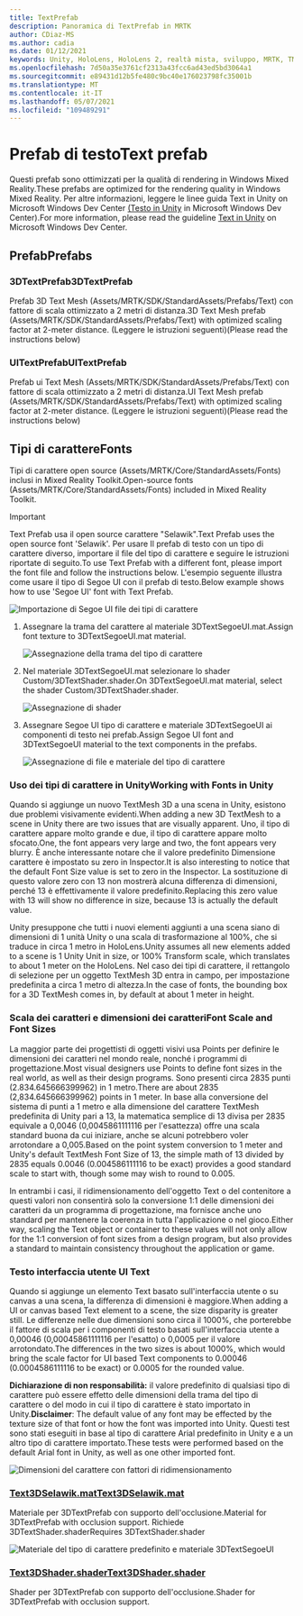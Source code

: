 ```yaml
---
title: TextPrefab
description: Panoramica di TextPrefab in MRTK
author: CDiaz-MS
ms.author: cadia
ms.date: 01/12/2021
keywords: Unity, HoloLens, HoloLens 2, realtà mista, sviluppo, MRTK, TMP,
ms.openlocfilehash: 7d50a35e3761cf2313a43fcc6ad43ed5bd3064a1
ms.sourcegitcommit: e89431d12b5fe480c9bc40e176023798fc35001b
ms.translationtype: MT
ms.contentlocale: it-IT
ms.lasthandoff: 05/07/2021
ms.locfileid: "109489291"
---
```

# <a name="text-prefab"></a><span data-ttu-id="d4157-104">Prefab di testo</span><span class="sxs-lookup"><span data-stu-id="d4157-104">Text prefab</span></span>

<span data-ttu-id="d4157-105">Questi prefab sono ottimizzati per la qualità di rendering in Windows Mixed Reality.</span><span class="sxs-lookup"><span data-stu-id="d4157-105">These prefabs are optimized for the rendering quality in Windows Mixed Reality.</span></span> <span data-ttu-id="d4157-106">Per altre informazioni, leggere le linee guida Text in Unity on Microsoft Windows Dev Center [(Testo in Unity](/windows/mixed-reality/text-in-unity) in Microsoft Windows Dev Center).</span><span class="sxs-lookup"><span data-stu-id="d4157-106">For more information, please read the guideline [Text in Unity](/windows/mixed-reality/text-in-unity) on Microsoft Windows Dev Center.</span></span>

## <a name="prefabs"></a><span data-ttu-id="d4157-107">Prefab</span><span class="sxs-lookup"><span data-stu-id="d4157-107">Prefabs</span></span>

### <a name="3dtextprefab"></a><span data-ttu-id="d4157-108">3DTextPrefab</span><span class="sxs-lookup"><span data-stu-id="d4157-108">3DTextPrefab</span></span>

<span data-ttu-id="d4157-109">Prefab 3D Text Mesh (Assets/MRTK/SDK/StandardAssets/Prefabs/Text) con fattore di scala ottimizzato a 2 metri di distanza.</span><span class="sxs-lookup"><span data-stu-id="d4157-109">3D Text Mesh prefab (Assets/MRTK/SDK/StandardAssets/Prefabs/Text) with optimized scaling factor at 2-meter distance.</span></span> <span data-ttu-id="d4157-110">(Leggere le istruzioni seguenti)</span><span class="sxs-lookup"><span data-stu-id="d4157-110">(Please read the instructions below)</span></span>

### <a name="uitextprefab"></a><span data-ttu-id="d4157-111">UITextPrefab</span><span class="sxs-lookup"><span data-stu-id="d4157-111">UITextPrefab</span></span>

<span data-ttu-id="d4157-112">Prefab ui Text Mesh (Assets/MRTK/SDK/StandardAssets/Prefabs/Text) con fattore di scala ottimizzato a 2 metri di distanza.</span><span class="sxs-lookup"><span data-stu-id="d4157-112">UI Text Mesh prefab (Assets/MRTK/SDK/StandardAssets/Prefabs/Text) with optimized scaling factor at 2-meter distance.</span></span> <span data-ttu-id="d4157-113">(Leggere le istruzioni seguenti)</span><span class="sxs-lookup"><span data-stu-id="d4157-113">(Please read the instructions below)</span></span>

## <a name="fonts"></a><span data-ttu-id="d4157-114">Tipi di carattere</span><span class="sxs-lookup"><span data-stu-id="d4157-114">Fonts</span></span>

<span data-ttu-id="d4157-115">Tipi di carattere open source (Assets/MRTK/Core/StandardAssets/Fonts) inclusi in Mixed Reality Toolkit.</span><span class="sxs-lookup"><span data-stu-id="d4157-115">Open-source fonts (Assets/MRTK/Core/StandardAssets/Fonts) included in Mixed Reality Toolkit.</span></span>

> [!IMPORTANT]
> <span data-ttu-id="d4157-116">Text Prefab usa il open source carattere "Selawik".</span><span class="sxs-lookup"><span data-stu-id="d4157-116">Text Prefab uses the open source font 'Selawik'.</span></span> <span data-ttu-id="d4157-117">Per usare Il prefab di testo con un tipo di carattere diverso, importare il file del tipo di carattere e seguire le istruzioni riportate di seguito.</span><span class="sxs-lookup"><span data-stu-id="d4157-117">To use Text Prefab with a different font, please import the font file and follow the instructions below.</span></span> <span data-ttu-id="d4157-118">L'esempio seguente illustra come usare il tipo di Segoe UI con il prefab di testo.</span><span class="sxs-lookup"><span data-stu-id="d4157-118">Below example shows how to use 'Segoe UI' font with Text Prefab.</span></span>

![Importazione di Segoe UI file dei tipi di carattere](../images/text-prefab/TextPrefabInstructions01.png)

1. <span data-ttu-id="d4157-120">Assegnare la trama del carattere al materiale 3DTextSegoeUI.mat.</span><span class="sxs-lookup"><span data-stu-id="d4157-120">Assign font texture to 3DTextSegoeUI.mat material.</span></span>

    ![Assegnazione della trama del tipo di carattere](../images/text-prefab/TextPrefabInstructions02.png)

1. <span data-ttu-id="d4157-122">Nel materiale 3DTextSegoeUI.mat selezionare lo shader Custom/3DTextShader.shader.</span><span class="sxs-lookup"><span data-stu-id="d4157-122">On 3DTextSegoeUI.mat material, select the shader Custom/3DTextShader.shader.</span></span>

    ![Assegnazione di shader](../images/text-prefab/TextPrefabInstructions03.png)

1. <span data-ttu-id="d4157-124">Assegnare Segoe UI tipo di carattere e materiale 3DTextSegoeUI ai componenti di testo nei prefab.</span><span class="sxs-lookup"><span data-stu-id="d4157-124">Assign Segoe UI font and 3DTextSegoeUI material to the text components in the prefabs.</span></span>

    ![Assegnazione di file e materiale del tipo di carattere](../images/text-prefab/TextPrefabInstructions04.png)

### <a name="working-with-fonts-in-unity"></a><span data-ttu-id="d4157-126">Uso dei tipi di carattere in Unity</span><span class="sxs-lookup"><span data-stu-id="d4157-126">Working with Fonts in Unity</span></span>

<span data-ttu-id="d4157-127">Quando si aggiunge un nuovo TextMesh 3D a una scena in Unity, esistono due problemi visivamente evidenti.</span><span class="sxs-lookup"><span data-stu-id="d4157-127">When adding a new 3D TextMesh to a scene in Unity there are two issues that are visually apparent.</span></span> <span data-ttu-id="d4157-128">Uno, il tipo di carattere appare molto grande e due, il tipo di carattere appare molto sfocato.</span><span class="sxs-lookup"><span data-stu-id="d4157-128">One, the font appears very large and two, the font appears very blurry.</span></span> <span data-ttu-id="d4157-129">È anche interessante notare che il valore predefinito Dimensione carattere è impostato su zero in Inspector.</span><span class="sxs-lookup"><span data-stu-id="d4157-129">It is also interesting to notice that the default Font Size value is set to zero in the Inspector.</span></span> <span data-ttu-id="d4157-130">La sostituzione di questo valore zero con 13 non mostrerà alcuna differenza di dimensioni, perché 13 è effettivamente il valore predefinito.</span><span class="sxs-lookup"><span data-stu-id="d4157-130">Replacing this zero value with 13 will show no difference in size, because 13 is actually the default value.</span></span>

<span data-ttu-id="d4157-131">Unity presuppone che tutti i nuovi elementi aggiunti a una scena siano di dimensioni di 1 unità Unity o una scala di trasformazione al 100%, che si traduce in circa 1 metro in HoloLens.</span><span class="sxs-lookup"><span data-stu-id="d4157-131">Unity assumes all new elements added to a scene is 1 Unity Unit in size, or 100%  Transform scale, which translates to about 1 meter on the HoloLens.</span></span> <span data-ttu-id="d4157-132">Nel caso dei tipi di carattere, il rettangolo di selezione per un oggetto TextMesh 3D entra in campo, per impostazione predefinita a circa 1 metro di altezza.</span><span class="sxs-lookup"><span data-stu-id="d4157-132">In the case of fonts, the bounding box for a 3D TextMesh comes in, by default at about 1 meter in height.</span></span>

### <a name="font-scale-and-font-sizes"></a><span data-ttu-id="d4157-133">Scala dei caratteri e dimensioni dei caratteri</span><span class="sxs-lookup"><span data-stu-id="d4157-133">Font Scale and Font Sizes</span></span>

<span data-ttu-id="d4157-134">La maggior parte dei progettisti di oggetti visivi usa Points per definire le dimensioni dei caratteri nel mondo reale, nonché i programmi di progettazione.</span><span class="sxs-lookup"><span data-stu-id="d4157-134">Most visual designers use Points to define font sizes in the real world, as well as their design programs.</span></span> <span data-ttu-id="d4157-135">Sono presenti circa 2835 punti (2.834.645666399962) in 1 metro.</span><span class="sxs-lookup"><span data-stu-id="d4157-135">There are about 2835 (2,834.645666399962) points in 1 meter.</span></span> <span data-ttu-id="d4157-136">In base alla conversione del sistema di punti a 1 metro e alla dimensione del carattere TextMesh predefinita di Unity pari a 13, la matematica semplice di 13 divisa per 2835 equivale a 0,0046 (0,0045861111116 per l'esattezza) offre una scala standard buona da cui iniziare, anche se alcuni potrebbero voler arrotondare a 0,005.</span><span class="sxs-lookup"><span data-stu-id="d4157-136">Based on the point system conversion to 1 meter and Unity's default TextMesh Font Size of 13, the simple math of 13 divided by 2835 equals 0.0046 (0.004586111116 to be exact) provides a good standard scale to start with, though some may wish to round to 0.005.</span></span>

<span data-ttu-id="d4157-137">In entrambi i casi, il ridimensionamento dell'oggetto Text o del contenitore a questi valori non consentirà solo la conversione 1:1 delle dimensioni dei caratteri da un programma di progettazione, ma fornisce anche uno standard per mantenere la coerenza in tutta l'applicazione o nel gioco.</span><span class="sxs-lookup"><span data-stu-id="d4157-137">Either way, scaling the Text object or container to these values will not only allow for the 1:1 conversion of font sizes from a design program, but also provides a standard to maintain consistency throughout the application or game.</span></span>

### <a name="ui-text"></a><span data-ttu-id="d4157-138">Testo interfaccia utente </span><span class="sxs-lookup"><span data-stu-id="d4157-138">UI Text</span></span>

<span data-ttu-id="d4157-139">Quando si aggiunge un elemento Text basato sull'interfaccia utente o su canvas a una scena, la differenza di dimensioni è maggiore.</span><span class="sxs-lookup"><span data-stu-id="d4157-139">When adding a UI or canvas based Text element to a scene, the size disparity is greater still.</span></span> <span data-ttu-id="d4157-140">Le differenze nelle due dimensioni sono circa il 1000%, che porterebbe il fattore di scala per i componenti di testo basati sull'interfaccia utente a 0,00046 (0,00045861111116 per l'esatto) o 0,0005 per il valore arrotondato.</span><span class="sxs-lookup"><span data-stu-id="d4157-140">The differences in the two sizes is about 1000%, which would bring the scale factor for UI based Text components to 0.00046 (0.0004586111116 to be exact) or 0.0005 for the rounded value.</span></span>

<span data-ttu-id="d4157-141">**Dichiarazione di non responsabilità:** il valore predefinito di qualsiasi tipo di carattere può essere effetto delle dimensioni della trama del tipo di carattere o del modo in cui il tipo di carattere è stato importato in Unity.</span><span class="sxs-lookup"><span data-stu-id="d4157-141">**Disclaimer**: The default value of any font may be effected by the texture size of that font or how the font was imported into Unity.</span></span> <span data-ttu-id="d4157-142">Questi test sono stati eseguiti in base al tipo di carattere Arial predefinito in Unity e a un altro tipo di carattere importato.</span><span class="sxs-lookup"><span data-stu-id="d4157-142">These tests were performed based on the default Arial font in Unity, as well as one other imported font.</span></span>

![Dimensioni del carattere con fattori di ridimensionamento](../images/text-prefab/TextPrefabInstructions07.png)

### <a name="text3dselawikmat"></a>[<span data-ttu-id="d4157-144">Text3DSelawik.mat</span><span class="sxs-lookup"><span data-stu-id="d4157-144">Text3DSelawik.mat</span></span>](https://github.com/microsoft/MixedRealityToolkit-Unity/blob/main/Assets/MRTK/StandardAssets/Materials/)

<span data-ttu-id="d4157-145">Materiale per 3DTextPrefab con supporto dell'occlusione.</span><span class="sxs-lookup"><span data-stu-id="d4157-145">Material for 3DTextPrefab with occlusion support.</span></span> <span data-ttu-id="d4157-146">Richiede 3DTextShader.shader</span><span class="sxs-lookup"><span data-stu-id="d4157-146">Requires 3DTextShader.shader</span></span>

![Materiale del tipo di carattere predefinito e materiale 3DTextSegoeUI](../images/text-prefab/TextPrefabInstructions06.png)

### <a name="text3dshadershader"></a>[<span data-ttu-id="d4157-148">Text3DShader.shader</span><span class="sxs-lookup"><span data-stu-id="d4157-148">Text3DShader.shader</span></span>](https://github.com/microsoft/MixedRealityToolkit-Unity/tree/main/Assets/MRTK/StandardAssets/Shaders)

<span data-ttu-id="d4157-149">Shader per 3DTextPrefab con supporto dell'occlusione.</span><span class="sxs-lookup"><span data-stu-id="d4157-149">Shader for 3DTextPrefab with occlusion support.</span></span>
